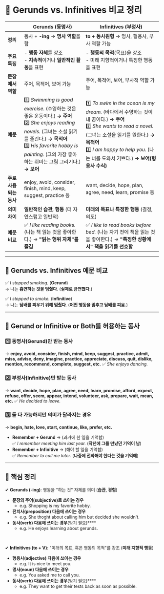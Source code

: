 # 📌 Gerunds vs. Infinitives 비교 정리

|  | **Gerunds (동명사)** | **Infinitives (부정사)** |
|---|---|---|
| **정의** | 동사 + **-ing** → **명사 역할**을 함 | **to + 동사원형** → 명사, 형용사, 부사 역할 가능 |
| **주요 특징** | - **행동 자체**를 강조<br>- **지속적**이거나 **일반적인 활동**을 표현 | - **행동의 목적**(목표)을 강조<br>- 미래 지향적이거나 특정한 행동을 표현 |
| **문장에서 역할** | 주어, 목적어, 보어 가능 | 주어, 목적어, 보어, 부사적 역할 가능 |
| **예문** | 1️⃣ *Swimming is good exercise.* (수영하는 것은 좋은 운동이다.) **→ 주어**<br>2️⃣ *She enjoys reading novels.* (그녀는 소설 읽기를 즐긴다.) **→ 목적어**<br>3️⃣ *His favorite hobby is painting.* (그의 가장 좋아하는 취미는 그림 그리기다.) **→ 보어** | 1️⃣ *To swim in the ocean is my dream.* (바다에서 수영하는 것이 내 꿈이다.) **→ 주어**<br>2️⃣ *She wants to read a novel.* (그녀는 소설을 읽기를 원한다.) **→ 목적어**<br>3️⃣ *I am happy to help you.* (나는 너를 도와서 기쁘다.) **→ 보어(형용사 수식)** |
| **주로 사용되는 동사** | enjoy, avoid, consider, finish, mind, keep, suggest, practice 등 | want, decide, hope, plan, agree, need, learn, promise 등 |
| **의미 차이** | **일반적인 습관, 행동** (더 자연스럽고 일반적) | **미래의 목표나 특정한 행동** (결정, 의도) |
| **예문 비교** | ✅ *I like reading books.* (나는 책 읽는 것을 좋아한다.) → **"읽는 행위 자체"를 즐김**<br>|✅ *I like to read books before bed.* (나는 자기 전에 책을 읽는 것을 좋아한다.) → **"특정한 상황에서" 책을 읽기를 선호함** |

---

## 📌 Gerunds vs. Infinitives 예문 비교
✅ *I stopped smoking.* (**Gerund**)  
→ 나는 **흡연하는 것을 멈췄다**. (**실제로 금연했다.**)  

✅ *I stopped to smoke.* (**Infinitive**)  
→ 나는 **담배를 피우기 위해 멈췄다**. (**어떤 행동을 멈추고 담배를 피움.**)  

---

## 📌 Gerund or Infinitive or Both를 허용하는 동사
### 1️⃣ **동명사(Gerund)만 받는 동사**
   → **enjoy, avoid, consider, finish, mind, keep, suggest, practice, admit, miss, advise, deny, imagine, practice, appreciate, discuss, quit, dislike, mention, recommend, complete, suggest, etc.**
   ✅ *She enjoys dancing.*  

### 2️⃣ **부정사(Infinitive)만 받는 동사**
   → **want, decide, hope, plan, agree, need, learn, promise, afford, expect, refuse, offer, seem, appear, intend, volunteer, ask, prepare, wait, mean, etc.** 
   ✅ *He decided to leave.*  

### 3️⃣ **둘 다 가능하지만 의미가 달라지는 경우**
   → **begin, hate, love, start, continue, like, prefer, etc.**
- **Remember + Gerund** → (과거에 한 일을 기억함)  
  ✅ *I remember meeting him last year.* (**작년에 그를 만났던 기억이 남**)  
- **Remember + Infinitive** → (해야 할 일을 기억함)  
  ✅ *Remember to call me later.* (**나중에 전화해야 한다는 것을 기억해**)  

---

## 📌 핵심 정리
✔ **Gerunds (-ing)**: 행동을 "하는 것" 자체를 의미 (**습관, 경험**)
- **문장의 주어(subjective)로 쓰이는 경우**
   - e.g. Shopping is my favorite hobby.
- **전치사(preposition) 다음에 쓰이는 경우**
   - e.g. She thoght about calling him but decided she wouldn't.
- **동사(verb) 다음에 쓰이는 경우**(암기 필요)****
   - e.g. He enjoys learning about gerunds.

<br>

✔ **Infinitives (to + V)**: "미래의 목표, 혹은 행동의 목적"를 강조 (**미래 지향적 행동**)
- **형용사(adjective) 다음에 쓰이는 경우**
   - e.g. It is nice to meet you.
- **명사(noun) 다음에 쓰이는 경우**
   - e.g. You asked me to call you.
- **동사(verb) 다음에 쓰이는 경우**(암기 필요)****
   - e.g. They want to get their tests back as soon as possible.
